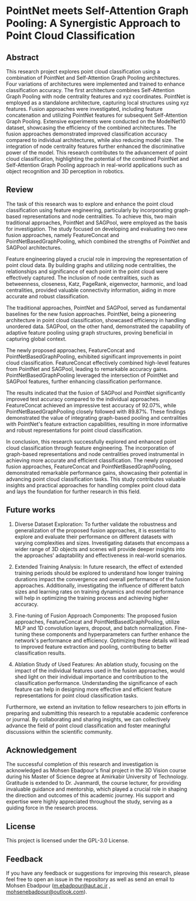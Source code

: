 # PointNet meets Self-Attention Graph Pooling: A Synergistic Approach to Point Cloud Classification

## Abstract
 This research project explores point cloud classification using a combination of PointNet and Self-Attention Graph Pooling architectures. Four variations of architectures were implemented and trained to enhance classification accuracy. The first architecture combines Self-Attention Graph Pooling with node centrality features and xyz coordinates. PointNet is employed as a standalone architecture, capturing local structures using xyz features. Fusion approaches were investigated, including feature concatenation and utilizing PointNet features for subsequent Self-Attention Graph Pooling. Extensive experiments were conducted on the ModelNet10 dataset, showcasing the efficiency of the combined architectures. The fusion approaches demonstrated improved classification accuracy compared to individual architectures, while also reducing model size. The integration of node centrality features further enhanced the discriminative power of the model. This research contributes to the advancement of point cloud classification, highlighting the potential of the combined PointNet and Self-Attention Graph Pooling approach in real-world applications such as object recognition and 3D perception in robotics.


## Review 
The task of this research was to explore and enhance the point cloud classification using feature engineering, particularly by incorporating graph-based representations and node centralities. To achieve this, two main traditional approaches, PointNet and SAGPool, were employed as the basis for investigation. The study focused on developing and evaluating two new fusion approaches, namely FeatureConcat and PointNetBasedGraphPooling, which combined the strengths of PointNet and SAGPool architectures.

Feature engineering played a crucial role in improving the representation of point cloud data. By building graphs and utilizing node centralities, the relationships and significance of each point in the point cloud were effectively captured. The inclusion of node centralities, such as betweenness, closeness, Katz, PageRank, eigenvector, harmonic, and load centralities, provided valuable connectivity information, aiding in more accurate and robust classification.

The traditional approaches, PointNet and SAGPool, served as fundamental baselines for the new fusion approaches. PointNet, being a pioneering architecture in point cloud classification, showcased efficiency in handling unordered data. SAGPool, on the other hand, demonstrated the capability of adaptive feature pooling using graph structures, proving beneficial in capturing global context.

The newly proposed approaches, FeatureConcat and PointNetBasedGraphPooling, exhibited significant improvements in point cloud classification. FeatureConcat effectively combined high-level features from PointNet and SAGPool, leading to remarkable accuracy gains. PointNetBasedGraphPooling leveraged the intersection of PointNet and SAGPool features, further enhancing classification performance.

The results indicated that the fusion of SAGPool and PointNet significantly improved test accuracy compared to the individual approaches. FeatureConcat achieved an impressive test accuracy of 92.07%, while PointNetBasedGraphPooling closely followed with 89.87%. These findings demonstrated the value of integrating graph-based pooling and centralities with PointNet's feature extraction capabilities, resulting in more informative and robust representations for point cloud classification.

In conclusion, this research successfully explored and enhanced point cloud classification through feature engineering. The incorporation of graph-based representations and node centralities proved instrumental in achieving more accurate and efficient classification. The newly proposed fusion approaches, FeatureConcat and PointNetBasedGraphPooling, demonstrated remarkable performance gains, showcasing their potential in advancing point cloud classification tasks. This study contributes valuable insights and practical approaches for handling complex point cloud data and lays the foundation for further research in this field.


## Future works
1)	Diverse Dataset Exploration: To further validate the robustness and generalization of the proposed fusion approaches, it is essential to explore and evaluate their performance on different datasets with varying complexities and sizes. Investigating datasets that encompass a wider range of 3D objects and scenes will provide deeper insights into the approaches' adaptability and effectiveness in real-world scenarios.

2)	Extended Training Analysis: In future research, the effect of extended training periods should be explored to understand how longer training durations impact the convergence and overall performance of the fusion approaches. Additionally, investigating the influence of different batch sizes and learning rates on training dynamics and model performance will help in optimizing the training process and achieving higher accuracy.

3)	Fine-tuning of Fusion Approach Components: The proposed fusion approaches, FeatureConcat and PointNetBasedGraphPooling, utilize MLP and 1D convolution layers, dropout, and batch normalization. Fine-tuning these components and hyperparameters can further enhance the network's performance and efficiency. Optimizing these details will lead to improved feature extraction and pooling, contributing to better classification results.

4)	Ablation Study of Used Features: An ablation study, focusing on the impact of the individual features used in the fusion approaches, would shed light on their individual importance and contribution to the classification performance. Understanding the significance of each feature can help in designing more effective and efficient feature representations for point cloud classification tasks.

Furthermore, we extend an invitation to fellow researchers to join efforts in preparing and submitting this research to a reputable academic conference or journal. By collaborating and sharing insights, we can collectively advance the field of point cloud classification and foster meaningful discussions within the scientific community.


## Acknowledgement
The successful completion of this research and investigation is acknowledged as Mohsen Ebadpour's final project in the 3D Vision course during his Master of Science degree at Amirkabir University of Technology. Gratitude is extended to Dr. Jvanmardi, the course lecturer, for providing invaluable guidance and mentorship, which played a crucial role in shaping the direction and outcomes of this academic journey. His support and expertise were highly appreciated throughout the study, serving as a guiding force in the research process.

## License
This project is licensed under the GPL-3.0 License.

## Feedback
If you have any feedback or suggestions for improving this research, please feel free to open an issue in the repository as well as send an email to Mohsen Ebadpour (<m.ebadpour@aut.ac.ir> , <mohsenebadpour@outlook.com>).

